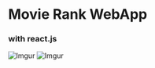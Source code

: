 # Movie Rank WebApp
### with react.js

![Imgur](https://i.imgur.com/5e0iPe5.png)
![Imgur](https://i.imgur.com/Iad5rpv.png)
